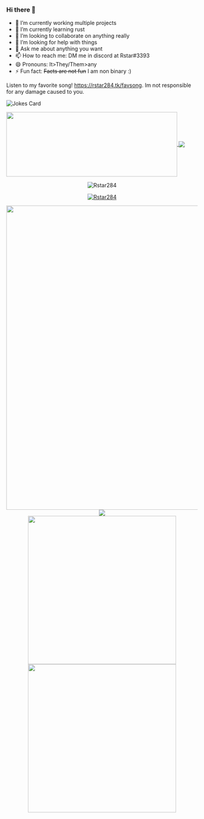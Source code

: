 ### Hi there 👋


- 🔭 I’m currently working multiple projects
- 🌱 I’m currently learning rust
- 👯 I’m looking to collaborate on anything really
- 🤔 I’m looking for help with things
- 💬 Ask me about anything you want
- 📫 How to reach me: DM me in discord at Rstar#3393
- 😄 Pronouns: It>They/Them>any
- ⚡ Fun fact: ~~Facts are not fun~~ I am non binary :)

Listen to my favorite song! https://rstar284.tk/favsong. Im not responsible for any damage caused to you.

![Jokes Card](https://readme-jokes.vercel.app/api)

<a href="https://github.com/Rstar284/">
  <img width=450 height=170 align="center" src="https://github-readme-stats.vercel.app/api?username=Rstar284&theme=tokyonight&show_icons=truehide_border=true" />
</a>
<a href="https://github.com/Rstar284/">
  <img align="center" src="https://github-readme-stats.vercel.app/api/top-langs/?username=Rstar284&theme=tokyonight&layout=compact&hide_border=true" />
</a>
<p align="center"><img src="https://github-readme-streak-stats.herokuapp.com/?user=Rstar284&theme=black-ice&hide_border=true&stroke=0000&background=0D1117&ring=e05397&fire=e05397&currStreakLabel=e05397" alt="Rstar284" /></p>
<p align="center"> <a href="https://github.com/Rstar284"><img src="https://github-profile-trophy.vercel.app/?username=Rstar284&margin-w=5&theme=radical" alt="Rstar284" /></a> </p>

<div align="center">
    <img src="https://github-profile-summary-cards.vercel.app/api/cards/profile-details?username=rstar284&theme=solarized_dark" width="800" />
    <br />
    <img src="https://github-profile-summary-cards.vercel.app/api/cards/stats?username=rstar284&theme=solarized_dark" />
</div>
<div align="center">
    <img src="https://github-profile-summary-cards.vercel.app/api/cards/repos-per-language?username=rstar284&theme=solarized_dark" width="390" />
    <img src="https://github-profile-summary-cards.vercel.app/api/cards/most-commit-language?username=rstar284&theme=solarized_dark" width="390" />
</div>
